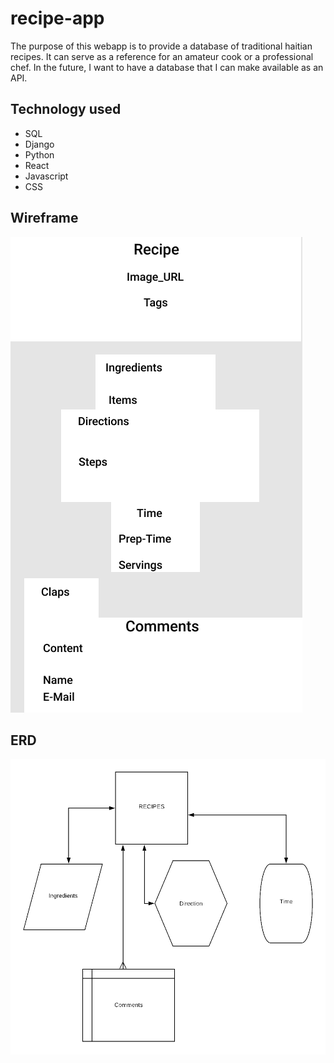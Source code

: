 # recipe-app

The purpose of this webapp is to provide a database of traditional haitian recipes. It can serve as a reference for an amateur cook or a professional chef. In the future, I want to have a database that I can make available as an API. 

## Technology used
* SQL
* Django
* Python
* React
* Javascript
* CSS

## Wireframe

![Wireframe](/Haitian%20Recipe%20(1).png)

## ERD

![ERD](/Haitian%20Recipes%20ERD%20(2).png)


